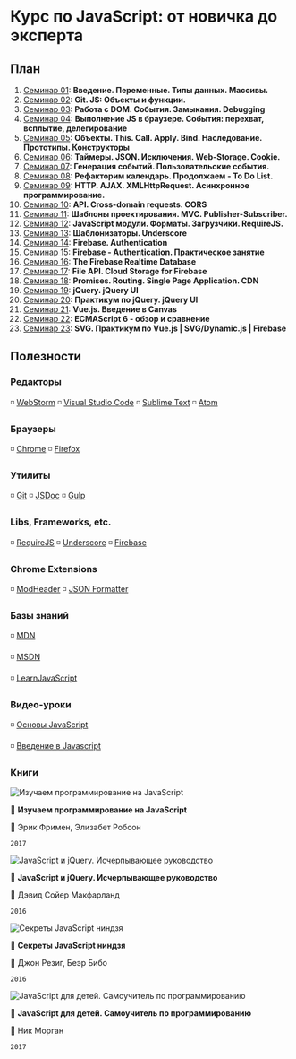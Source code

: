 # Курс по JavaScript: от новичка до эксперта

## План

1. [Семинар 01](https://github.com/LisKorzun/learning-js__from-scratch-to-expert/tree/master/seminar_01): **Введение. Переменные. Типы данных. Массивы.**
1. [Семинар 02](https://github.com/LisKorzun/learning-js__from-scratch-to-expert/tree/master/seminar_02): **Git. JS: Объекты и функции.**
1. [Семинар 03](https://github.com/LisKorzun/learning-js__from-scratch-to-expert/tree/master/seminar_03): **Работа с DOM. События. Замыкания. Debugging**
1. [Семинар 04](https://github.com/LisKorzun/learning-js__from-scratch-to-expert/tree/master/seminar_04): **Выполнение JS в браузере. События: перехват, всплытие, делегирование**
1. [Семинар 05](https://github.com/LisKorzun/learning-js__from-scratch-to-expert/tree/master/seminar_05): **Объекты. This. Call. Apply. Bind. Наследование. Прототипы. Конструкторы**
1. [Семинар 06](https://github.com/LisKorzun/learning-js__from-scratch-to-expert/tree/master/seminar_06): **Таймеры. JSON. Исключения. Web-Storage. Cookie.**
1. [Семинар 07](https://github.com/LisKorzun/learning-js__from-scratch-to-expert/tree/master/seminar_07): **Генерация событий. Пользовательские события.**
1. [Семинар 08](https://github.com/LisKorzun/learning-js__from-scratch-to-expert/tree/master/seminar_08): **Рефакторим календарь. Продолжаем - To Do List.**
1. [Семинар 09](https://github.com/LisKorzun/learning-js__from-scratch-to-expert/tree/master/seminar_09): **HTTP. AJAX. XMLHttpRequest. Асинхронное программирование.**
1. [Семинар 10](https://github.com/LisKorzun/learning-js__from-scratch-to-expert/tree/master/seminar_10): **API. Cross-domain requests. CORS**
1. [Семинар 11](https://github.com/LisKorzun/learning-js__from-scratch-to-expert/tree/master/seminar_11): **Шаблоны проектирования. MVC. Publisher-Subscriber.**
1. [Семинар 12](https://github.com/LisKorzun/learning-js__from-scratch-to-expert/tree/master/seminar_12): **JavaScript модули. Форматы. Загрузчики. RequireJS.**
1. [Семинар 13](https://github.com/LisKorzun/learning-js__from-scratch-to-expert/tree/master/seminar_13): **Шаблонизаторы. Underscore**
1. [Семинар 14](https://github.com/LisKorzun/learning-js__from-scratch-to-expert/tree/master/seminar_14): **Firebase. Authentication**
1. [Семинар 15](https://github.com/LisKorzun/learning-js__from-scratch-to-expert/tree/master/seminar_15): **Firebase - Authentication. Практическое занятие**
1. [Семинар 16](https://github.com/LisKorzun/learning-js__from-scratch-to-expert/tree/master/seminar_16): **The Firebase Realtime Database**
1. [Семинар 17](https://github.com/LisKorzun/learning-js__from-scratch-to-expert/tree/master/seminar_17): **File API. Cloud Storage for Firebase**
1. [Семинар 18](https://github.com/LisKorzun/learning-js__from-scratch-to-expert/tree/master/seminar_18): **Promises. Routing. Single Page Application. CDN**
1. [Семинар 19](https://github.com/LisKorzun/learning-js__from-scratch-to-expert/tree/master/seminar_19): **jQuery. jQuery UI**
1. [Семинар 20](https://github.com/LisKorzun/learning-js__from-scratch-to-expert/tree/master/seminar_20): **Практикум по jQuery. jQuery UI**
1. [Семинар 21](https://github.com/LisKorzun/learning-js__from-scratch-to-expert/tree/master/seminar_21): **Vue.js. Введение в Сanvas**
1. [Семинар 22](https://github.com/LisKorzun/learning-js__from-scratch-to-expert/tree/master/seminar_22): **ECMAScript 6 - обзор и сравнение**
1. [Семинар 23](https://github.com/LisKorzun/learning-js__from-scratch-to-expert/tree/master/seminar_23): **SVG. Практикум по Vue.js | SVG/Dynamic.js | Firebase**

## Полезности

### Редакторы
:white_medium_small_square: [WebStorm](https://www.jetbrains.com/webstorm/)
:white_medium_small_square: [Visual Studio Code](https://code.visualstudio.com/)
:white_medium_small_square: [Sublime Text](https://www.sublimetext.com/)
:white_medium_small_square: [Atom](https://atom.io/)

### Браузеры
:white_medium_small_square: [Chrome](https://www.google.com/chrome/)
:white_medium_small_square: [Firefox](https://www.mozilla.org/en-US/firefox/products/?v=a)

### Утилиты
:white_medium_small_square: [Git](https://git-scm.com/downloads)
:white_medium_small_square: [JSDoc](http://usejsdoc.org/)
:white_medium_small_square: [Gulp](http://gulpjs.com//)

### Libs, Frameworks, etc.
:white_medium_small_square: [RequireJS](http://requirejs.org/)
:white_medium_small_square: [Underscore](http://underscorejs.org/)
:white_medium_small_square: [Firebase](https://firebase.google.com/)

### Chrome Extensions
:white_medium_small_square: [ModHeader](https://chrome.google.com/webstore/detail/modheader/idgpnmonknjnojddfkpgkljpfnnfcklj)
:white_medium_small_square: [JSON Formatter](https://chrome.google.com/webstore/detail/json-formatter/bcjindcccaagfpapjjmafapmmgkkhgoa)

### Базы знаний
:white_medium_small_square: [MDN](https://developer.mozilla.org/ru/docs/Web/JavaScript/Guide)

:white_medium_small_square: [MSDN](https://msdn.microsoft.com/ru-ru/library/d1et7k7c(v=vs.94).aspx)

:white_medium_small_square: [LearnJavaScript](https://learn.javascript.ru)

### Видео-уроки
:white_medium_small_square: [Основы JavaScript](https://www.youtube.com/playlist?list=PL363QX7S8MfSxcHzvkNEqMYbOyhLeWwem)

:white_medium_small_square: [Введение в Javascript](https://www.youtube.com/playlist?list=PLo6puixMwuSNxJCgadaaavKqq4-ocKPrR)

### Книги

![Изучаем программирование на JavaScript](http://ozon-st.cdn.ngenix.net/multimedia/c300/1011395255.jpg)

:book: **Изучаем программирование на JavaScript**

:busts_in_silhouette: Эрик Фримен, Элизабет Робсон

`2017`

![JavaScript и jQuery. Исчерпывающее руководство](http://ozon-st.cdn.ngenix.net/multimedia/c300/1013279403.jpg)

:book: **JavaScript и jQuery. Исчерпывающее руководство**

:bust_in_silhouette: Дэвид Сойер Макфарланд

`2016`

![Секреты JavaScript ниндзя](http://ozon-st.cdn.ngenix.net/multimedia/c300/1007123068.jpg)

:book: **Секреты JavaScript ниндзя**

:busts_in_silhouette: Джон Резиг, Беэр Бибо

`2016`

![JavaScript для детей. Самоучитель по программированию](http://ozon-st.cdn.ngenix.net/multimedia/c300/1017848718.jpg)

:book: **JavaScript для детей. Самоучитель по программированию**

:bust_in_silhouette: Ник Морган

`2017`







